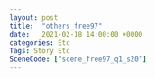 ```yaml
---
layout: post
title:  "others_free97"
date:   2021-02-18 14:00:00 +0000
categories: Etc
Tags: Story Etc
SceneCode: ["scene_free97_q1_s20"]
---
```

